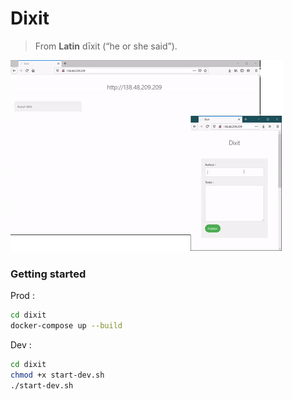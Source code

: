 # Dixit 

> From **Latin** dīxit (“he or she said”).

![preview](./preview.gif)

### Getting started 

Prod :

```bash 
cd dixit
docker-compose up --build
```

Dev :

````````bash
cd dixit 
chmod +x start-dev.sh
./start-dev.sh
````````



